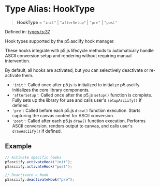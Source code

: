 # Type Alias: HookType

> **HookType** = `"init"` \| `"afterSetup"` \| `"pre"` \| `"post"`

Defined in: [types.ts:37](https://github.com/humanbydefinition/p5.asciify/blob/7bcb46eee7a4a607e842b6ccb8c930fbed351f10/src/lib/types.ts#L37)

Hook types supported by the p5.asciify hook manager.

These hooks integrate with p5.js lifecycle methods to automatically handle
ASCII conversion setup and rendering without requiring manual intervention.

By default, all hooks are activated, but you can selectively deactivate or re-activate them.

- `'init'`: Called once after p5.js is initialized to initialize p5.asciify.
  Initializes the core library components.
- `'afterSetup'`: Called once after the p5.js `setup()` function is complete.
  Fully sets up the library for use and calls user's `setupAsciify()` if defined.
- `'pre'`: Called before each p5.js `draw()` function execution.
  Starts capturing the canvas content for ASCII conversion.
- `'post'`: Called after each p5.js `draw()` function execution.
  Performs ASCII conversion, renders output to canvas, and calls user's `drawAsciify()` if defined.

## Example

```typescript
// Activate specific hooks
p5asciify.activateHook("init");
p5asciify.activateHook("post");

// Deactivate a hook
p5asciify.deactivateHook("pre");
```
